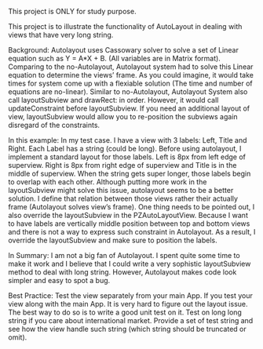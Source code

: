 This project is ONLY for study purpose.

This project is to illustrate the functionality of AutoLayout in dealing with views that have very long string.

Background: 
Autolayout uses Cassowary solver to solve a set of Linear equation such as Y = A*X + B. (All variables are in Matrix format). Comparing to the no-Autolayout, Autolayout system had to solve this Linear equation to determine the views’ frame. As you could imagine, it would take times for system come up with a flexiable solution (The time and number of equations are no-linear). Similar to no-Autolayout, Autolayout System also call layoutSubview and drawRect: in order. However, it would call updateConstraint before layoutSubview. If you need an additional layout of view, layoutSubview would allow you to re-position the subviews again disregard of the constraints.

In this example:
In my test case. I have a view with 3 labels: Left, Title and Right. Each Label has a string (could be long). Before using autolayout, I implement a standard layout for those labels. Left is 8px from left edge of superview. Right is 8px from right edge of superview and Title is in the middle of superview. When the string gets super longer, those labels begin to overlap with each other. Although putting more work in the layoutSubview might solve this issue, autolayout seems to be a better solution. I define that relation between those views rather their actually frame (Autolayout solves view’s frame). One thing needs to be pointed out, I also override the layoutSubview in the PZAutoLayoutView. Because I want to have labels are vertically middle position  between top and bottom views and there is not a way to express such constraint in Autolayout. As a result, I override the layoutSubview and make sure to position the labels.

In Summary:
I am not a big fan of Autolayout. I spent quite some time to make it work and I believe that I could write a very sophistic layoutSubview method to deal with long string. However, Autolayout makes code look simpler and easy to spot a bug.

Best Practice:
Test the view separately from your main App. If you test your view along with the main App. It is very hard to figure out the layout issue. The best way to do so is to write a good unit test on it.
Test on long long string if you care about international market. Provide a set of test string and see how the view handle such string (which string should be truncated or omit).
